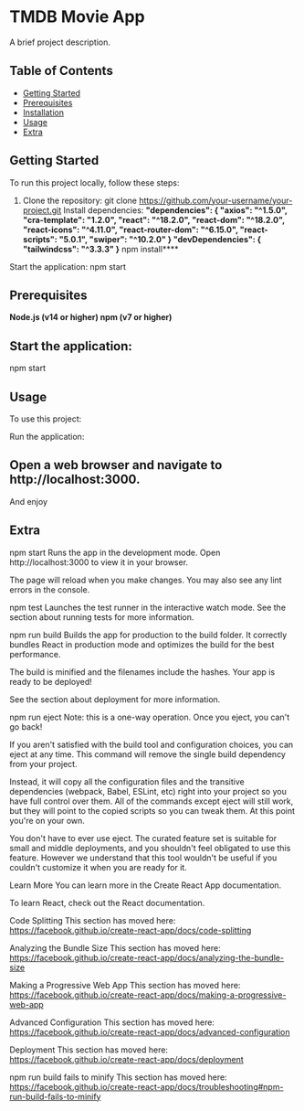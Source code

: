 # TMDB Movie App

A brief project description.

## Table of Contents

- [Getting Started](#getting-started)
- [Prerequisites](#prerequisites)
- [Installation](#installation)
- [Usage](#usage)
- [Extra](#extra)


## Getting Started

To run this project locally, follow these steps:

1. Clone the repository:
git clone https://github.com/your-username/your-project.git
Install dependencies:
**"dependencies": {
    "axios": "^1.5.0",
    "cra-template": "1.2.0",
    "react": "^18.2.0",
    "react-dom": "^18.2.0",
    "react-icons": "^4.11.0",
    "react-router-dom": "^6.15.0",
    "react-scripts": "5.0.1",
    "swiper": "^10.2.0"
  }
  "devDependencies": {
    "tailwindcss": "^3.3.3"
  }**
npm install****

Start the application:
npm start

## Prerequisites
**Node.js (v14 or higher)
npm (v7 or higher)**

## Start the application:

npm start
## Usage
To use this project:

Run the application:

## Open a web browser and navigate to http://localhost:3000.

And enjoy

## **Extra**
npm start
Runs the app in the development mode.
Open http://localhost:3000 to view it in your browser.

The page will reload when you make changes.
You may also see any lint errors in the console.

npm test
Launches the test runner in the interactive watch mode.
See the section about running tests for more information.

npm run build
Builds the app for production to the build folder.
It correctly bundles React in production mode and optimizes the build for the best performance.

The build is minified and the filenames include the hashes.
Your app is ready to be deployed!

See the section about deployment for more information.

npm run eject
Note: this is a one-way operation. Once you eject, you can't go back!

If you aren't satisfied with the build tool and configuration choices, you can eject at any time. This command will remove the single build dependency from your project.

Instead, it will copy all the configuration files and the transitive dependencies (webpack, Babel, ESLint, etc) right into your project so you have full control over them. All of the commands except eject will still work, but they will point to the copied scripts so you can tweak them. At this point you're on your own.

You don't have to ever use eject. The curated feature set is suitable for small and middle deployments, and you shouldn't feel obligated to use this feature. However we understand that this tool wouldn't be useful if you couldn't customize it when you are ready for it.

Learn More
You can learn more in the Create React App documentation.

To learn React, check out the React documentation.

Code Splitting
This section has moved here: https://facebook.github.io/create-react-app/docs/code-splitting

Analyzing the Bundle Size
This section has moved here: https://facebook.github.io/create-react-app/docs/analyzing-the-bundle-size

Making a Progressive Web App
This section has moved here: https://facebook.github.io/create-react-app/docs/making-a-progressive-web-app

Advanced Configuration
This section has moved here: https://facebook.github.io/create-react-app/docs/advanced-configuration

Deployment
This section has moved here: https://facebook.github.io/create-react-app/docs/deployment

npm run build fails to minify
This section has moved here: https://facebook.github.io/create-react-app/docs/troubleshooting#npm-run-build-fails-to-minify
